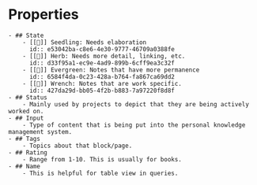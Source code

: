 # Properties
	- ## State
		- [[🌱]] Seedling: Needs elaboration
		  id:: e53042ba-c8e6-4e30-9777-46709a0388fe
		- [[🌿]] Herb: Needs more detail, linking, etc.
		  id:: d33f95a1-ec9e-4ad9-899b-6cff9ea3c32f
		- [[🌲]] Evergreen: Notes that have more permanence
		  id:: 6584f4da-0c23-428a-b764-fa867ca69dd2
		- [[🔧]] Wrench: Notes that are work specific.
		  id:: 427da29d-bb05-4f2b-b883-7a97220f8d8f
	- ## Status
		- Mainly used by projects to depict that they are being actively worked on.
	- ## Input
		- Type of content that is being put into the personal knowledge management system.
	- ## Tags
		- Topics about that block/page.
	- ## Rating
		- Range from 1-10. This is usually for books.
	- ## Name
		- This is helpful for table view in queries.
